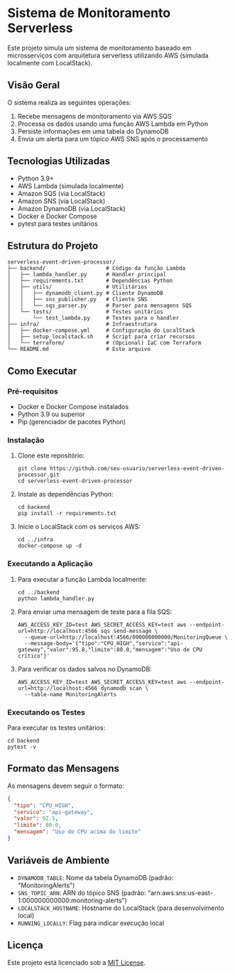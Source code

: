 # Sistema de Monitoramento Serverless

Este projeto simula um sistema de monitoramento baseado em microsserviços com arquitetura serverless utilizando AWS (simulada localmente com LocalStack).

## Visão Geral

O sistema realiza as seguintes operações:

1. Recebe mensagens de monitoramento via AWS SQS
2. Processa os dados usando uma função AWS Lambda em Python
3. Persiste informações em uma tabela do DynamoDB
4. Envia um alerta para um tópico AWS SNS após o processamento

## Tecnologias Utilizadas

- Python 3.9+
- AWS Lambda (simulada localmente)
- Amazon SQS (via LocalStack)
- Amazon SNS (via LocalStack)
- Amazon DynamoDB (via LocalStack)
- Docker e Docker Compose
- pytest para testes unitários

## Estrutura do Projeto

```
serverless-event-driven-processor/
├── backend/                   # Código da função Lambda
│   ├── lambda_handler.py      # Handler principal
│   ├── requirements.txt       # Dependências Python
│   ├── utils/                 # Utilitários
│   │   ├── dynamodb_client.py # Cliente DynamoDB
│   │   ├── sns_publisher.py   # Cliente SNS
│   │   └── sqs_parser.py      # Parser para mensagens SQS
│   └── tests/                 # Testes unitários
│       └── test_lambda.py     # Testes para o handler
├── infra/                     # Infraestrutura
│   ├── docker-compose.yml     # Configuração do LocalStack
│   ├── setup_localstack.sh    # Script para criar recursos 
│   └── terraform/             # (Opcional) IaC com Terraform
└── README.md                  # Este arquivo
```

## Como Executar

### Pré-requisitos

- Docker e Docker Compose instalados
- Python 3.9 ou superior
- Pip (gerenciador de pacotes Python)

### Instalação

1. Clone este repositório:
   ```
   git clone https://github.com/seu-usuario/serverless-event-driven-processor.git
   cd serverless-event-driven-processor
   ```

2. Instale as dependências Python:
   ```
   cd backend
   pip install -r requirements.txt
   ```

3. Inicie o LocalStack com os serviços AWS:
   ```
   cd ../infra
   docker-compose up -d
   ```

### Executando a Aplicação

1. Para executar a função Lambda localmente:
   ```
   cd ../backend
   python lambda_handler.py
   ```

2. Para enviar uma mensagem de teste para a fila SQS:
   ```
   AWS_ACCESS_KEY_ID=test AWS_SECRET_ACCESS_KEY=test aws --endpoint-url=http://localhost:4566 sqs send-message \
     --queue-url=http://localhost:4566/000000000000/MonitoringQueue \
     --message-body='{"tipo":"CPU_HIGH","servico":"api-gateway","valor":95.8,"limite":80.0,"mensagem":"Uso de CPU crítico"}'
   ```

3. Para verificar os dados salvos no DynamoDB:
   ```
   AWS_ACCESS_KEY_ID=test AWS_SECRET_ACCESS_KEY=test aws --endpoint-url=http://localhost:4566 dynamodb scan \
     --table-name MonitoringAlerts
   ```

### Executando os Testes

Para executar os testes unitários:
```
cd backend
pytest -v
```

## Formato das Mensagens

As mensagens devem seguir o formato:

```json
{
  "tipo": "CPU_HIGH",           
  "servico": "api-gateway",     
  "valor": 92.5,                
  "limite": 80.0,               
  "mensagem": "Uso de CPU acima do limite"  
}
```

## Variáveis de Ambiente

- `DYNAMODB_TABLE`: Nome da tabela DynamoDB (padrão: "MonitoringAlerts")
- `SNS_TOPIC_ARN`: ARN do tópico SNS (padrão: "arn:aws:sns:us-east-1:000000000000:monitoring-alerts")
- `LOCALSTACK_HOSTNAME`: Hostname do LocalStack (para desenvolvimento local)
- `RUNNING_LOCALLY`: Flag para indicar execução local

## Licença

Este projeto está licenciado sob a [MIT License](LICENSE).